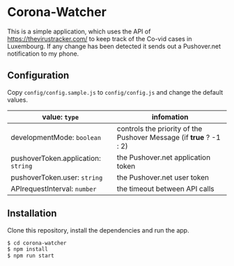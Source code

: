 # Corona-Watcher

This is a simple application, which uses the API of https://thevirustracker.com/ to keep track of the Co-vid cases in Luxembourg. If any change has been detected it sends out a Pushover.net notification to my phone.

## Configuration

Copy `config/config.sample.js` to `config/config.js` and change the default values.

value: `type`| infomation
---|----
developmentMode: `boolean` | controls the priority of the Pushover Message (if **true** ? -1 : 2)
pushoverToken.application: `string` | the Pushover.net application token
pushoverToken.user: `string` | the Pushover.net user token
APIrequestInterval: `number` | the timeout between API calls

## Installation

Clone this repository, install the dependencies and run the app.

```sh
$ cd corona-watcher
$ npm install
$ npm run start
```
